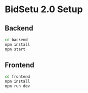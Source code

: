 # BidSetu 2.0 Setup

## Backend
```bash
cd backend
npm install
npm start
```

## Frontend
```bash
cd frontend
npm install
npm run dev
```
